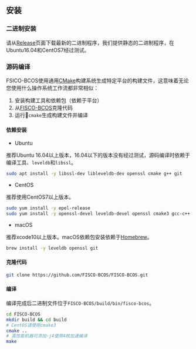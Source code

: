## 安装

### 二进制安装

请从[Release](https://github.com/FISCO-BCOS/FISCO-BCOS/releases)页面下载最新的二进制程序，我们提供静态的二进制程序，在Ubuntu16.04和CentOS7经过测试。

### 源码编译

FSICO-BCOS使用通用[CMake](https://cmake.org)构建系统生成特定平台的构建文件，这意味着无论您使用什么操作系统工作流都非常相似：
1. 安装构建工具和依赖包（依赖于平台）
1. 从[FISCO-BCOS][FSICO-BCOS-GitHub]克隆代码
1. 运行`cmake`生成构建文件并编译

#### 依赖安装

- Ubuntu

推荐Ubuntu 16.04以上版本，16.04以下的版本没有经过测试，源码编译时依赖于编译工具、`leveldb`和`libssl`。

```bash
sudo apt install -y libssl-dev libleveldb-dev openssl cmake g++ git
```

- CentOS

推荐使用CentOS7以上版本。

```bash
sudo yum install -y epel-release
sudo yum install -y openssl-devel leveldb-devel openssl cmake3 gcc-c++ git
```

- macOS

推荐xcode10以上版本。macOS依赖包安装依赖于[Homebrew](https://brew.sh/)。

```bash
brew install -y leveldb openssl git
```

#### 克隆代码

```bash
git clone https://github.com/FISCO-BCOS/FISCO-BCOS.git
```

#### 编译

编译完成后二进制文件位于`FISCO-BCOS/build/bin/fisco-bcos`。

```bash
cd FISCO-BCOS
mkdir build && cd build
# CentOS请使用cmake3
cmake ..
# 高性能机器可添加-j4使用4核加速编译
make
```

[FSICO-BCOS-GitHub]:https://github.com/FISCO-BCOS/FISCO-BCOS